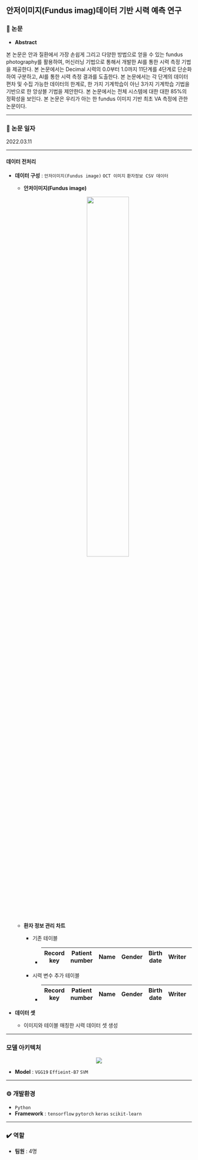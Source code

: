 ## 안저이미지(Fundus imag)데이터 기반 시력 예측 연구
### 📌 논문
- **Abstract**
  
본 논문은 안과 질환에서 가장 손쉽게 그리고 다양한 방법으로 얻을 수 있는 fundus photography를 활용하여, 머신러닝 기법으로 통해서 개발한 AI를 통한 시력 측정 기법을 제공한다. 본 논문에서는 Decimal 시력의 0.0부터 1.0까지 11단계를 4단계로 단순화하여 구분하고, AI를 통한 시력 측정 결과를 도출한다. 본 논문에서는 각 단계의 데이터 편차 및 수집 가능한 데이터의 한계로, 한 가지 기계학습이 아닌 3가지 기계학습 기법을 기반으로 한 앙상블 기법을 제안한다. 본 논문에서는 전체 시스템에 대한 대한 85%의 정확성을 보인다. 본 논문은 우리가 아는 한 fundus 이미지 기반 최초  VA 측정에 관한 논문이다.

---

### 📆 논문 일자
2022.03.11

---
#### 데이터 전처리
- **데이터 구성** : `안저이미지(Fundus image)` `OCT 이미지` `환자정보 CSV 데이터`
  - **안저이미지(Fundus image)**
    <p align="center">  
    <img src="https://github.com/ssh6lq/Development-of-AI-based-technology-for-diagnosis-and-treatment-of-ophthalmic-diseases/assets/154342847/630f0c1f-dfcf-4aa4-8715-c61af3fc3067.png" align="center" width="50%">  
  - **환자 정보 관리 차트**
    - 기존 테이블
      -  | Record key | Patient number | Name | Gender | Birth date | Writer | Date | Objective | Accessment |
         |------------|----------------|------|--------|------------|--------|------|-----------|------------|
       
    - 시력 변수 추가 테이블
      - | Record key | Patient number | Name | Gender | Birth date | Writer | Date | Objective | Accessment | R)UCVA | R)CVA | R)BCVA | L)UCVA | L)CVA | L)BCVA |
        |------------|----------------|------|--------|------------|--------|------|-----------|------------|--------|-------|--------|--------|-------|--------|

- **데이터 셋**
  - 이미지와 테이블 매칭한 시력 데이터 셋 생성   
    



---
### 모델 아키텍처

<p align="center"> 
<img src="https://github.com/ssh6lq/Development-of-AI-based-technology-for-diagnosis-and-treatment-of-ophthalmic-diseases/assets/154342847/659c37db-dbab-41a9-a4eb-30eb9a3ec4c4.png" align="center" >

- **Model** : `VGG19` `Effieint-B7` `SVM` 
---
### ⚙️ 개발환경
- `Python`
- **Framework** : `tensorflow` `pytorch` `keras` `scikit-learn`
  
---

### ✔️ 역할
- **팀원** : 4명













